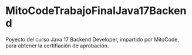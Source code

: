 # MitoCodeTrabajoFinalJava17Backend

Poyecto del curso Java 17 Backend Developer, impartido por MitoCode, para obtener la certifiación de aprobación. 
